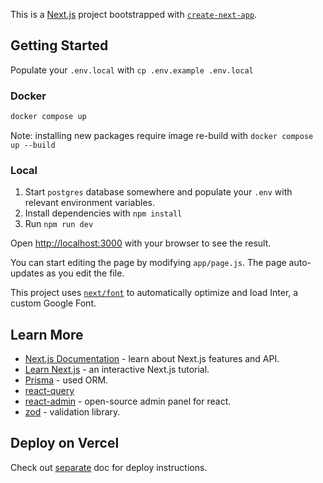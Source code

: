 This is a [Next.js](https://nextjs.org/) project bootstrapped with [`create-next-app`](https://github.com/vercel/next.js/tree/canary/packages/create-next-app).

## Getting Started

Populate your `.env.local` with `cp .env.example .env.local`

### Docker

```sh
docker compose up
```

Note: installing new packages require image re-build with `docker compose up --build`

### Local

1. Start `postgres` database somewhere and populate your `.env` with relevant environment variables.
2. Install dependencies with `npm install`
3. Run `npm run dev`

Open [http://localhost:3000](http://localhost:3000) with your browser to see the result.

You can start editing the page by modifying `app/page.js`. The page auto-updates as you edit the file.

This project uses [`next/font`](https://nextjs.org/docs/basic-features/font-optimization) to automatically optimize and load Inter, a custom Google Font.

## Learn More

- [Next.js Documentation](https://nextjs.org/docs) - learn about Next.js features and API.
- [Learn Next.js](https://nextjs.org/learn) - an interactive Next.js tutorial.
- [Prisma](https://www.prisma.io/) - used ORM.
- [react-query](https://tanstack.com/query/latest)
- [react-admin](https://marmelab.com/react-admin/Tutorial.html) - open-source admin panel for react.
- [zod](https://zod.dev/) - validation library.

## Deploy on Vercel

Check out [separate](./docs/DEPLOY.md) doc for deploy instructions.
